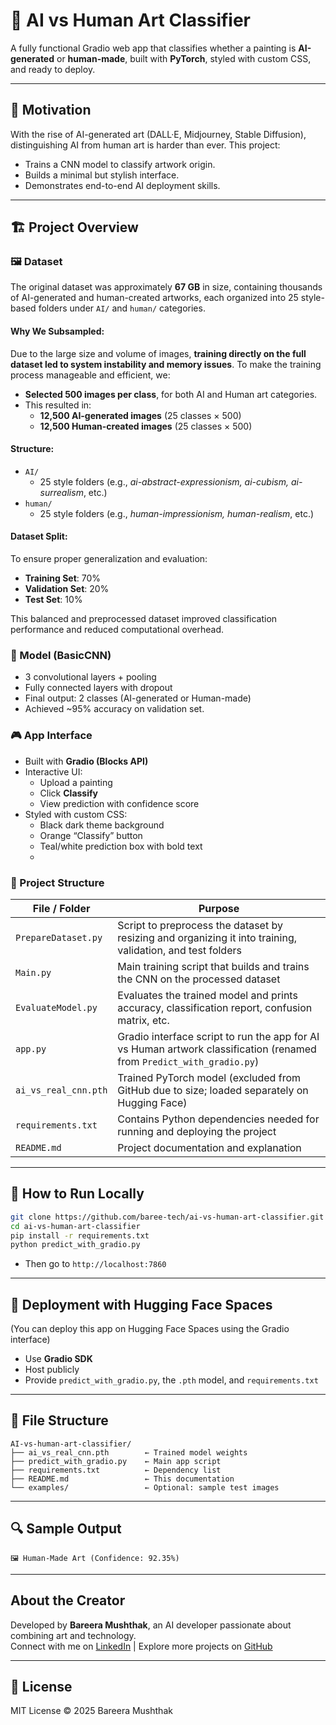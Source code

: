 # 🎨 AI vs Human Art Classifier

A fully functional Gradio web app that classifies whether a painting is **AI-generated** or **human-made**, built with **PyTorch**, styled with custom CSS, and ready to deploy.

---

## 🧠 Motivation

With the rise of AI-generated art (DALL·E, Midjourney, Stable Diffusion), distinguishing AI from human art is harder than ever. This project:
- Trains a CNN model to classify artwork origin.
- Builds a minimal but stylish interface.
- Demonstrates end-to-end AI deployment skills.

---

## 🏗️ Project Overview


### 🖼️ Dataset

The original dataset was approximately **67 GB** in size, containing thousands of AI-generated and human-created artworks, each organized into 25 style-based folders under `AI/` and `human/` categories.

#### Why We Subsampled:

Due to the large size and volume of images, **training directly on the full dataset led to system instability and memory issues**. To make the training process manageable and efficient, we:

- **Selected 500 images per class**, for both AI and Human art categories.
- This resulted in:
  - **12,500 AI-generated images** (25 classes × 500)
  - **12,500 Human-created images** (25 classes × 500)

#### Structure:

- `AI/`
  - 25 style folders (e.g., *ai-abstract-expressionism, ai-cubism, ai-surrealism*, etc.)
- `human/`
  - 25 style folders (e.g., *human-impressionism, human-realism*, etc.)

#### Dataset Split:

To ensure proper generalization and evaluation:
- **Training Set**: 70%
- **Validation Set**: 20%
- **Test Set**: 10%

This balanced and preprocessed dataset improved classification performance and reduced computational overhead.


### 🧠 Model (BasicCNN)
- 3 convolutional layers + pooling
- Fully connected layers with dropout
- Final output: 2 classes (AI-generated or Human-made)
- Achieved ~95% accuracy on validation set.

### 🎮 App Interface
- Built with **Gradio (Blocks API)**
- Interactive UI:
  - Upload a painting
  - Click **Classify**
  - View prediction with confidence score
- Styled with custom CSS:
  - Black dark theme background
  - Orange “Classify” button
  - Teal/white prediction box with bold text
  - 
### 📁 Project Structure

| File / Folder           | Purpose |
|-------------------------|---------|
| `PrepareDataset.py`     | Script to preprocess the dataset by resizing and organizing it into training, validation, and test folders |
| `Main.py`               | Main training script that builds and trains the CNN on the processed dataset |
| `EvaluateModel.py`      | Evaluates the trained model and prints accuracy, classification report, confusion matrix, etc. |
| `app.py`                | Gradio interface script to run the app for AI vs Human artwork classification (renamed from `Predict_with_gradio.py`) |
| `ai_vs_real_cnn.pth`    | Trained PyTorch model (excluded from GitHub due to size; loaded separately on Hugging Face) |
| `requirements.txt`      | Contains Python dependencies needed for running and deploying the project |
| `README.md`             | Project documentation and explanation |

---

## 🔧 How to Run Locally

```bash
git clone https://github.com/baree-tech/ai-vs-human-art-classifier.git
cd ai-vs-human-art-classifier
pip install -r requirements.txt
python predict_with_gradio.py
```
- Then go to `http://localhost:7860`

---

## 🚀 Deployment with Hugging Face Spaces

(You can deploy this app on Hugging Face Spaces using the Gradio interface)
- Use **Gradio SDK**
- Host publicly
- Provide `predict_with_gradio.py`, the `.pth` model, and `requirements.txt`

---

## 🧩 File Structure

```
AI-vs-human-art-classifier/
├── ai_vs_real_cnn.pth        ← Trained model weights
├── predict_with_gradio.py    ← Main app script
├── requirements.txt          ← Dependency list
├── README.md                 ← This documentation
└── examples/                 ← Optional: sample test images
```

---

## 🔍 Sample Output

```
🖼️ Human-Made Art (Confidence: 92.35%)
```

---

## About the Creator

Developed by **Bareera Mushthak**, an AI developer passionate about combining art and technology.  
Connect with me on [LinkedIn](https://www.linkedin.com/in/bareera-mushthak) | Explore more projects on [GitHub](https://github.com/baree-tech)

---

## 📝 License

MIT License © 2025 Bareera Mushthak
